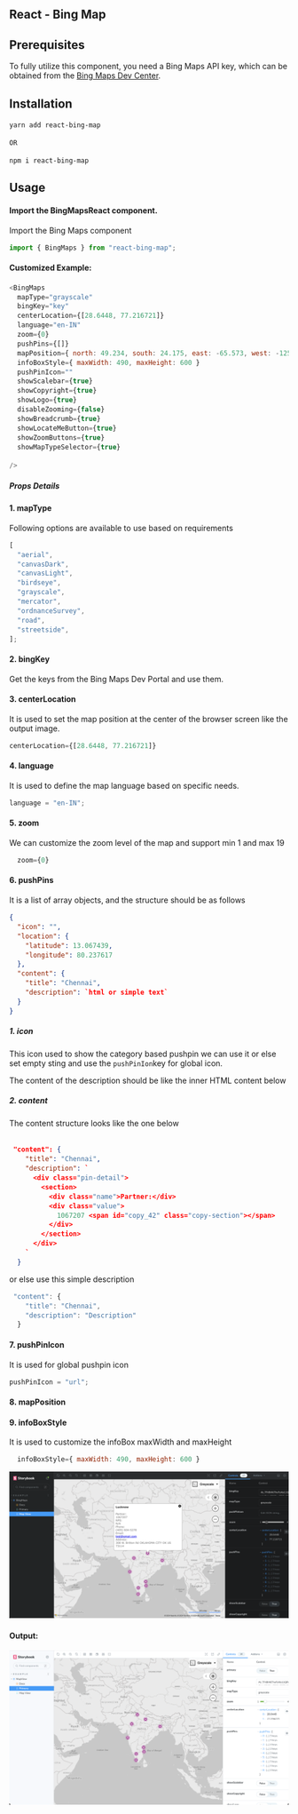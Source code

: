 ## React - Bing Map

## Prerequisites

To fully utilize this component, you need a Bing Maps API key, which can be obtained from the [Bing Maps Dev Center](https://www.bingmapsportal.com).

## Installation

```
yarn add react-bing-map

OR

npm i react-bing-map
```

## Usage

#### Import the BingMapsReact component.

Import the Bing Maps component

```js
import { BingMaps } from "react-bing-map";
```

#### Customized Example:

```js
<BingMaps
  mapType="grayscale"
  bingKey="key"
  centerLocation={[28.6448, 77.216721]}
  language="en-IN"
  zoom={0}
  pushPins={[]}
  mapPosition={ north: 49.234, south: 24.175, east: -65.573, west: -125.778 }
  infoBoxStyle={ maxWidth: 490, maxHeight: 600 }
  pushPinIcon=""
  showScalebar={true}
  showCopyright={true}
  showLogo={true}
  disableZooming={false}
  showBreadcrumb={true}
  showLocateMeButton={true}
  showZoomButtons={true}
  showMapTypeSelector={true}

/>
```

##### Props Details

#### 1. mapType

Following options are available to use based on requirements

```js
[
  "aerial",
  "canvasDark",
  "canvasLight",
  "birdseye",
  "grayscale",
  "mercator",
  "ordnanceSurvey",
  "road",
  "streetside",
];
```

#### 2. bingKey

Get the keys from the Bing Maps Dev Portal and use them.

#### 3. centerLocation

It is used to set the map position at the center of the browser screen like the output image.

```js
centerLocation={[28.6448, 77.216721]}
```

#### 4. language

It is used to define the map language based on specific needs.

```js
language = "en-IN";
```

#### 5. zoom

We can customize the zoom level of the map and support min 1 and max 19

```js
  zoom={0}
```

#### 6. pushPins

It is a list of array objects, and the structure should be as follows

```json
{
  "icon": "",
  "location": {
    "latitude": 13.067439,
    "longitude": 80.237617
  },
  "content": {
    "title": "Chennai",
    "description": `html or simple text`
  }
}
```

##### 1. icon

This icon used to show the category based pushpin we can use it or else set empty sting and use the `pushPinIon`key for global icon.

The content of the description should be like the inner HTML content below

##### 2. content

The content structure looks like the one below

```json

 "content": {
    "title": "Chennai",
    "description": `
      <div class="pin-detail">
        <section>
          <div class="name">Partner:</div>
          <div class="value">
            1067207 <span id="copy_42" class="copy-section"></span>
          </div>
        </section>
      </div>
    `
  }

```

or else use this simple description

```js
 "content": {
    "title": "Chennai",
    "description": "Description"
  }
```

#### 7. pushPinIcon

It is used for global pushpin icon

```js
pushPinIcon = "url";
```

#### 8. mapPosition

#### 9. infoBoxStyle

It is used to customize the infoBox maxWidth and maxHeight

```js
  infoBoxStyle={ maxWidth: 490, maxHeight: 600 }
```
![alt text](<infoBox.png>)

#### Output:

![screenshot](/output.png)
